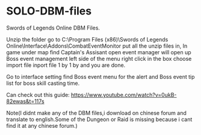 # SOLO-DBM-files
Swords of Legends Online DBM Files.

Unzip the folder go to C:\Program Files (x86)\Swords of Legends Online\Interface\Addons\CombatEventMonitor put all the unzip files in,
In game under map find Captain's Assisant open event manager will open up Boss event management left side of the menu right click in the box choose import file inport file 1 by 1 by and you are done.

Go to interface setting find Boss event menu for the alert and Boss event tip list for boss skill casting time.

Can check out this guide: https://www.youtube.com/watch?v=0ukB-82ewas&t=117s 
 
 Note(I didnt make any of the DBM files,i download on chinese forum and translate to english.Some of the Dungeon or Raid is missing because i cant find it at any chinese forum.)
